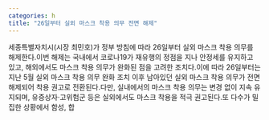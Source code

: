 ```yaml
---
categories: h
title: "26일부터 실외 마스크 착용 의무 전면 해제"
---
```

세종특별자치시(시장 최민호)가 정부 방침에 따라 26일부터 실외 마스크 착용 의무를 해제한다.이번 해제는 국내에서 코로나19가 재유행의 정점을 지나 안정세를 유지하고 있고, 해외에서도 마스크 착용 의무가 완화된 점을 고려한 조치다.이에 따라 26일부터는 지난 5월 실외 마스크 착용 의무 완화 조치 이후 남아있던 실외 마스크 착용 의무가 전면 해제되어 착용 권고로 전환된다.다만, 실내에서의 마스크 착용 의무는 변경 없이 지속 유지되며, 유증상자·고위험군 등은 실외에서도 마스크 착용을 적극 권고된다.또 다수가 밀집한 상황에서 함성, 합